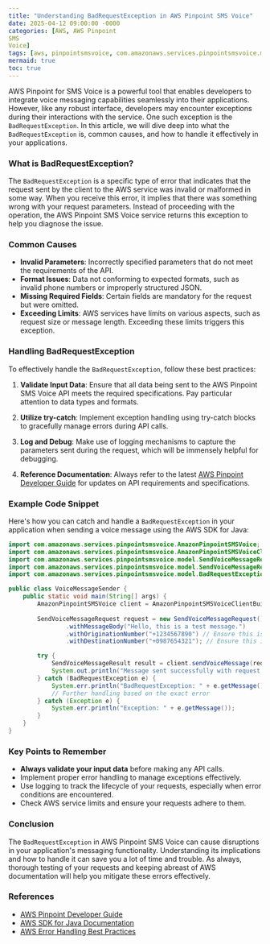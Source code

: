 ```yaml
---
title: "Understanding BadRequestException in AWS Pinpoint SMS Voice"
date: 2025-04-12 09:00:00 -0000
categories: [AWS, AWS Pinpoint
SMS
Voice]
tags: [aws, pinpointsmsvoice, com.amazonaws.services.pinpointsmsvoice.model]
mermaid: true
toc: true
---
```



AWS Pinpoint for SMS Voice is a powerful tool that enables developers to integrate voice messaging capabilities seamlessly into their applications. However, like any robust interface, developers may encounter exceptions during their interactions with the service. One such exception is the `BadRequestException`. In this article, we will dive deep into what the `BadRequestException` is, common causes, and how to handle it effectively in your applications.

### What is BadRequestException?

The `BadRequestException` is a specific type of error that indicates that the request sent by the client to the AWS service was invalid or malformed in some way. When you receive this error, it implies that there was something wrong with your request parameters. Instead of proceeding with the operation, the AWS Pinpoint SMS Voice service returns this exception to help you diagnose the issue.

### Common Causes

- **Invalid Parameters**: Incorrectly specified parameters that do not meet the requirements of the API.
- **Format Issues**: Data not conforming to expected formats, such as invalid phone numbers or improperly structured JSON.
- **Missing Required Fields**: Certain fields are mandatory for the request but were omitted.
- **Exceeding Limits**: AWS services have limits on various aspects, such as request size or message length. Exceeding these limits triggers this exception.

### Handling BadRequestException

To effectively handle the `BadRequestException`, follow these best practices:

1. **Validate Input Data**: Ensure that all data being sent to the AWS Pinpoint SMS Voice API meets the required specifications. Pay particular attention to data types and formats.

2. **Utilize try-catch**: Implement exception handling using try-catch blocks to gracefully manage errors during API calls.

3. **Log and Debug**: Make use of logging mechanisms to capture the parameters sent during the request, which will be immensely helpful for debugging.

4. **Reference Documentation**: Always refer to the latest [AWS Pinpoint Developer Guide](https://docs.aws.amazon.com/pinpoint/latest/development/welcome.html) for updates on API requirements and specifications.

### Example Code Snippet

Here's how you can catch and handle a `BadRequestException` in your application when sending a voice message using the AWS SDK for Java:

```java
import com.amazonaws.services.pinpointsmsvoice.AmazonPinpointSMSVoice;
import com.amazonaws.services.pinpointsmsvoice.AmazonPinpointSMSVoiceClientBuilder;
import com.amazonaws.services.pinpointsmsvoice.model.SendVoiceMessageRequest;
import com.amazonaws.services.pinpointsmsvoice.model.SendVoiceMessageResult;
import com.amazonaws.services.pinpointsmsvoice.model.BadRequestException;

public class VoiceMessageSender {
    public static void main(String[] args) {
        AmazonPinpointSMSVoice client = AmazonPinpointSMSVoiceClientBuilder.defaultClient();
        
        SendVoiceMessageRequest request = new SendVoiceMessageRequest()
                .withMessageBody("Hello, this is a test message.")
                .withOriginationNumber("+1234567890") // Ensure this is a valid number
                .withDestinationNumber("+0987654321"); // Ensure this is a valid number

        try {
            SendVoiceMessageResult result = client.sendVoiceMessage(request);
            System.out.println("Message sent successfully with request ID: " + result.getMessageId());
        } catch (BadRequestException e) {
            System.err.println("BadRequestException: " + e.getMessage());
            // Further handling based on the exact error
        } catch (Exception e) {
            System.err.println("Exception: " + e.getMessage());
        }
    }
}
```

### Key Points to Remember

- **Always validate your input data** before making any API calls.
- Implement proper error handling to manage exceptions effectively.
- Use logging to track the lifecycle of your requests, especially when error conditions are encountered.
- Check AWS service limits and ensure your requests adhere to them.

### Conclusion

The `BadRequestException` in AWS Pinpoint SMS Voice can cause disruptions in your application's messaging functionality. Understanding its implications and how to handle it can save you a lot of time and trouble. As always, thorough testing of your requests and keeping abreast of AWS documentation will help you mitigate these errors effectively.

### References

- [AWS Pinpoint Developer Guide](https://docs.aws.amazon.com/pinpoint/latest/development/welcome.html)
- [AWS SDK for Java Documentation](https://docs.aws.amazon.com/sdk-for-java/latest/developer-guide/home.html)
- [AWS Error Handling Best Practices](https://aws.amazon.com/blogs/developer/error-handling-best-practices-in-aws-sdk-for-java/)